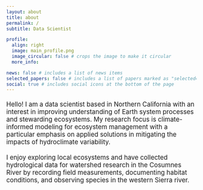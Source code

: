 ```yaml
---
layout: about
title: about
permalink: /
subtitle: Data Scientist

profile:
  align: right
  image: main_profile.png
  image_circular: false # crops the image to make it circular
  more_info: 

news: false # includes a list of news items
selected_papers: false # includes a list of papers marked as "selected={true}"
social: true # includes social icons at the bottom of the page
---
```


<div style="margin-top: 1.25em; margin-bottom: 1.25em; font-size: 1.2em;">
  Hello! I am a data scientist based in Northern California with an interest in improving understanding of Earth system processes and stewarding ecosystems. My research focus is climate-informed modeling for ecosystem management with a particular emphasis on applied solutions in mitigating the impacts of hydroclimate variability.
</div>
<div style="margin-top: 1.25em; margin-bottom: 1.25em; font-size: 1.2em;">
  I enjoy exploring local ecosystems and have collected hydrological data for watershed research in the Cosumnes River by recording field measurements, documenting habitat conditions, and observing species in the western Sierra river.
</div>
